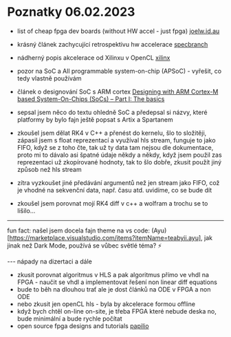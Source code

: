 # Poznatky 06.02.2023

- list of cheap fpga dev boards (without HW accel - just fpga) [joelw.id.au](https://www.joelw.id.au/FPGA/CheapFPGADevelopmentBoards)
- krásný článek zachycující retrospektivu hw accelerace [specbranch](https://specbranch.com/posts/fpgas-what-happened/)
- nádherný popis akcelerace od Xilinxu v OpenCL [xilinx](https://www.xilinx.com/developer/articles/data-acceleration-with-vitis.html)

- pozor na SoC a All programmable system-on-chip (APSoC) - vyřešit, co tedy vlastně používám

- článek o designování SoC s ARM cortex [Designing with ARM Cortex-M based System-On-Chips (SoCs) – Part I: The basics](https://www.embedded.com/designing-with-arm-cortex-m-based-system-on-chips-socs-part-i-the-basics/)

- sepsal jsem něco do textu ohledně SoC a předepsal si názvy, které platformy by bylo fajn ještě popsat s Artix a Spartanem
- zkoušel jsem dělat RK4 v C++ a přenést do kernelu, šlo to složitěji, zápasil jsem s float reprezentací a využíval hls stream, funguje to jako FIFO, když se z toho čte, tak už ty data tam nejsou dle dokumentace, proto mi to dávalo asi špatné údaje někdy a někdy, když jsem použil zas reprezentaci už zkopírované hodnoty, tak to šlo dobře, zkusit použít jiný způsob než hls stream
- zítra vyzkoušet jiné předávání argumentů než jen stream jako FIFO, což je vhodné na sekvenční data, např. času atd. uvidíme, co se bude dít
- zkoušel jsem porovnat mojí RK4 diff v c++ a wolfram a trochu se to lišilo...

---

fun fact: našel jsem docela fajn theme na vs code: (Ayu)[https://marketplace.visualstudio.com/items?itemName=teabyii.ayu], jak jinak než Dark Mode, používá se vůbec světlé téma? ⚡️

--- nápady na dizertaci a dále

- zkusit porovnat algoritmus v HLS a pak algoritmus přímo ve vhdl na FPGA - naučit se vhdl a implementovat řešení non linear diff equations
- bude to běh na dlouhou trať ale je dost článků na ODE v FPGA a non ODE
- nebo zkusit jen openCL hls - byla by akcelerace formou offline
- když bych chtěl on-line on-site, je třeba FPGA které nebude deska no, bude minimální a bude rychle počítat
- open source fpga designs and tutorials [papilio](http://papilio.cc/index.php?n=Papilio.PapilioPro)

